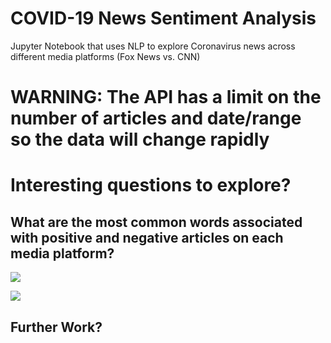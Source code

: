 # COVID-19 News Sentiment Analysis
Jupyter Notebook that uses NLP to explore Coronavirus news across different media platforms (Fox News vs. CNN)

# WARNING: The API has a limit on the number of articles and date/range so the data will change rapidly 

# Interesting questions to explore?

## What are the most common words associated with positive and negative articles on each media platform?

![](https://lh3.googleusercontent.com/Fm9WWhMD-SbhvVxfKNBjgHWN3P2gkXhLSnOrswfSQFkhMLSCPe0FJ9Jh24ixhGljNC5L5dxaPWBbltYDVMKwtUr2ua73TbQTtZAwcLRhalWNN7L_jSMgVfPEHhLxdFKz1KGwwI-mE98=w800)

![](https://lh3.googleusercontent.com/V06X6vfIQqKzLkA4jnDeaT9RG1Zhxk3FM2HkgGIPw2vBB_oEewc-zQc1XncdJpxhwNC4ouJNjEKVPqvP0acebwN4DIVH1FpPUl_qLidAjbOjjcOsLVj-8iiE9RXciljS4sMR-BKEFjM=w800)

## Further Work?
